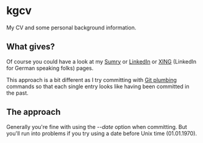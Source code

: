# kgcv
My CV and some personal background information.

## What gives?
Of course you could have a look at my [Sumry](https://sumry.me/karsten) or [LinkedIn](https://de.linkedin.com/in/karstengresch) or [XING](https://www.xing.com/profile/Karsten_Gresch) (LinkedIn for German speaking folks) pages.

This approach is a bit different as I try committing with [Git plumbing](http://git-scm.com/book/en/v2/Git-Internals-Plumbing-and-Porcelain) commands so that each single entry looks like having been committed in the past.

## The approach
Generally you're fine with using the *--date* option when committing. But you'll run into problems if you try using a date before Unix time (01.01.1970). 


